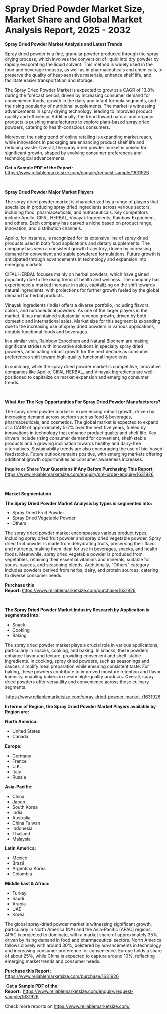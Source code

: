 <p><h1>Spray Dried Powder Market Size, Market Share and Global Market Analysis Report, 2025 - 2032</h1></p><p><strong>Spray Dried Powder Market Analysis and Latest Trends</strong></p>
<p><p>Spray dried powder is a fine, granular powder produced through the spray drying process, which involves the conversion of liquid into dry powder by rapidly evaporating the liquid solvent. This method is widely used in the food and beverage industry, as well as in pharmaceuticals and chemicals, to preserve the quality of heat-sensitive materials, enhance shelf life, and facilitate easier transportation and storage.</p><p>The Spray Dried Powder Market is expected to grow at a CAGR of 13.8% during the forecast period, driven by increasing consumer demand for convenience foods, growth in the dairy and infant formula segments, and the rising popularity of nutritional supplements. The market is witnessing advancements in spray drying technology, leading to improved product quality and efficiency. Additionally, the trend toward natural and organic products is pushing manufacturers to explore plant-based spray dried powders, catering to health-conscious consumers. </p><p>Moreover, the rising trend of online retailing is expanding market reach, while innovations in packaging are enhancing product shelf life and reducing waste. Overall, the spray dried powder market is poised for significant growth, shaped by evolving consumer preferences and technological advancements.</p></p>
<p><strong>Get a Sample PDF of the Report:&nbsp;</strong> <a href="https://www.reliablemarketsize.com/enquiry/request-sample/1631926?utm_campaign=1911&utm_medium=2&utm_source=Github&utm_content=ia&utm_term=15022025&utm_id=spray-dried-powder">https://www.reliablemarketsize.com/enquiry/request-sample/1631926</a></p>
<p>&nbsp;</p>
<p><strong>Spray Dried Powder Major Market Players</strong></p>
<p><p>The spray dried powder market is characterized by a range of players that specialize in producing spray dried ingredients across various sectors, including food, pharmaceuticals, and nutraceuticals. Key competitors include Apollo, CIFAL HERBAL, Vinayak Ingredients, Rainbow Expochem, and others. Each company has carved a niche based on product range, innovation, and distribution channels.</p><p>Apollo, for instance, is recognized for its extensive line of spray dried products used in both food applications and dietary supplements. The company has seen a consistent growth trajectory, driven by increasing demand for convenient and stable powdered formulations. Future growth is anticipated through advancements in technology and expansion into emerging markets.</p><p>CIFAL HERBAL focuses mainly on herbal powders, which have gained popularity due to the rising trend of health and wellness. The company has experienced a marked increase in sales, capitalizing on the shift towards natural ingredients, with projections for further growth fueled by the global demand for herbal products.</p><p>Vinayak Ingredients (India) offers a diverse portfolio, including flavors, colors, and nutraceutical powders. As one of the larger players in the market, it has maintained substantial revenue growth, driven by both domestic and international sales. Market size for this segment is expanding due to the increasing use of spray dried powders in various applications, notably functional foods and beverages.</p><p>In a similar vein, Rainbow Expochem and Natural Biochem are making significant strides with innovative solutions in specialty spray dried powders, anticipating robust growth for the next decade as consumer preferences shift toward high-quality functional ingredients.</p><p>In summary, while the spray dried powder market is competitive, innovative companies like Apollo, CIFAL HERBAL, and Vinayak Ingredients are well-positioned to capitalize on market expansion and emerging consumer trends.</p></p>
<p>&nbsp;</p>
<p><strong>What Are The Key Opportunities For Spray Dried Powder Manufacturers?</strong></p>
<p><p>The spray dried powder market is experiencing robust growth, driven by increasing demand across sectors such as food & beverages, pharmaceuticals, and cosmetics. The global market is expected to expand at a CAGR of approximately 5-7% over the next five years, fueled by innovations in technology that enhance product quality and shelf life. Key drivers include rising consumer demand for convenient, shelf-stable products and a growing inclination towards healthy and dairy-free alternatives. Sustainability trends are also encouraging the use of bio-based feedstocks. Future outlook remains positive, with emerging markets offering additional growth opportunities as consumer awareness increases.</p></p>
<p><strong>Inquire or Share Your Questions If Any Before Purchasing This Report:</strong> <a href="https://www.reliablemarketsize.com/enquiry/pre-order-enquiry/1631926?utm_campaign=1911&utm_medium=2&utm_source=Github&utm_content=ia&utm_term=15022025&utm_id=spray-dried-powder">https://www.reliablemarketsize.com/enquiry/pre-order-enquiry/1631926</a></p>
<p>&nbsp;</p>
<p><strong>Market Segmentation</strong></p>
<p><strong>The Spray Dried Powder Market Analysis by types is segmented into:</strong></p>
<p><ul><li>Spray Dried Fruit Powder</li><li>Spray Dried Vegetable Powder</li><li>Others</li></ul></p>
<p><p>The spray dried powder market encompasses various product types, including spray dried fruit powder and spray dried vegetable powder. Spray dried fruit powder is made from dehydrating fruits, preserving their flavor and nutrients, making them ideal for use in beverages, snacks, and health foods. Meanwhile, spray dried vegetable powder is produced from vegetables, retaining their essential vitamins and minerals, suitable for soups, sauces, and seasoning blends. Additionally, "Others" category includes powders derived from herbs, dairy, and protein sources, catering to diverse consumer needs.</p></p>
<p><strong>Purchase this Report:&nbsp;</strong><a href="https://www.reliablemarketsize.com/purchase/1631926?utm_campaign=1911&utm_medium=2&utm_source=Github&utm_content=ia&utm_term=15022025&utm_id=spray-dried-powder">https://www.reliablemarketsize.com/purchase/1631926</a></p>
<p>&nbsp;</p>
<p><strong>The Spray Dried Powder Market Industry Research by Application is segmented into:</strong></p>
<p><ul><li>Snack</li><li>Cooking</li><li>Baking</li></ul></p>
<p><p>The spray dried powder market plays a crucial role in various applications, particularly in snacks, cooking, and baking. In snacks, these powders enhance flavor and texture, providing convenient and shelf-stable ingredients. In cooking, spray dried powders, such as seasonings and sauces, simplify meal preparation while ensuring consistent taste. For baking, these powders contribute to improved moisture retention and flavor intensity, enabling bakers to create high-quality products. Overall, spray dried powders offer versatility and convenience across these culinary segments.</p></p>
<p><a href="https://www.reliablemarketsize.com/spray-dried-powder-market-r1631926?utm_campaign=1911&utm_medium=2&utm_source=Github&utm_content=ia&utm_term=15022025&utm_id=spray-dried-powder">&nbsp;https://www.reliablemarketsize.com/spray-dried-powder-market-r1631926</a></p>
<p><strong>In terms of Region, the Spray Dried Powder Market Players available by Region are:</strong></p>
<p>
    <p> <strong> North America: </strong>
        <ul>
            <li>United States</li>
            <li>Canada</li>
        </ul>
        </p> 
    <p> <strong> Europe: </strong>
        <ul>
            <li>Germany</li>
            <li>France</li>
            <li>U.K.</li>
            <li>Italy</li>
            <li>Russia</li>
        </ul>
        </p> 
    <p> <strong> Asia-Pacific: </strong>
        <ul>
            <li>China</li>
            <li>Japan</li>
            <li>South Korea</li>
            <li>India</li>
            <li>Australia</li>
            <li>China Taiwan</li>
            <li>Indonesia</li>
            <li>Thailand</li>
            <li>Malaysia</li>
        </ul>
        </p> 
    <p> <strong> Latin America: </strong>
        <ul>
            <li>Mexico</li>
            <li>Brazil</li>
            <li>Argentina Korea</li>
            <li>Colombia</li>
        </ul>
        </p> 
    <p> <strong> Middle East & Africa: </strong>
        <ul>
            <li>Turkey</li>
            <li>Saudi</li>
            <li>Arabia</li>
            <li>UAE</li>
            <li>Korea</li>
        </ul>
    </p>
    </p>
<p><p>The global spray-dried powder market is witnessing significant growth, particularly in North America (NA) and the Asia-Pacific (APAC) regions. APAC is projected to dominate, with a market share of approximately 35%, driven by rising demand in food and pharmaceutical sectors. North America follows closely with around 30%, bolstered by advancements in technology and increasing consumer preference for convenience. Europe holds a share of about 25%, while China is expected to capture around 10%, reflecting emerging market trends and consumer needs.</p></p>
<p><strong>Purchase this Report: </strong><a href="https://www.reliablemarketsize.com/purchase/1631926?utm_campaign=1911&utm_medium=2&utm_source=Github&utm_content=ia&utm_term=15022025&utm_id=spray-dried-powder">https://www.reliablemarketsize.com/purchase/1631926</a></p>
<p>&nbsp;<strong>Get a Sample PDF of the Report:&nbsp;&nbsp;</strong><a href="https://www.reliablemarketsize.com/enquiry/request-sample/1631926?utm_campaign=1911&utm_medium=2&utm_source=Github&utm_content=ia&utm_term=15022025&utm_id=spray-dried-powder">https://www.reliablemarketsize.com/enquiry/request-sample/1631926</a></p>
<p><strong></strong></p>
<p>Check more reports on <a href="https://www.reliablemarketsize.com/?utm_campaign=1911&utm_medium=2&utm_source=Github&utm_content=ia&utm_term=15022025&utm_id=spray-dried-powder">https://www.reliablemarketsize.com/</a></p>